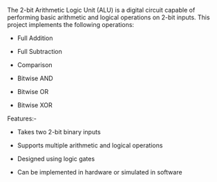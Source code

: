 The 2-bit Arithmetic Logic Unit (ALU) is a digital circuit capable of performing basic arithmetic and logical operations on 2-bit inputs. This project implements the following operations:
* Full Addition

* Full Subtraction

* Comparison

* Bitwise AND

* Bitwise OR

* Bitwise XOR


Features:-


* Takes two 2-bit binary inputs

* Supports multiple arithmetic and logical operations

* Designed using logic gates

* Can be implemented in hardware or simulated in software
